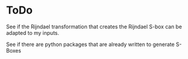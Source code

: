 # ToDo

See if the Rijndael transformation that creates the Rijndael S-box can be adapted to my inputs.

See if there are python packages that are already written to generate S-Boxes
